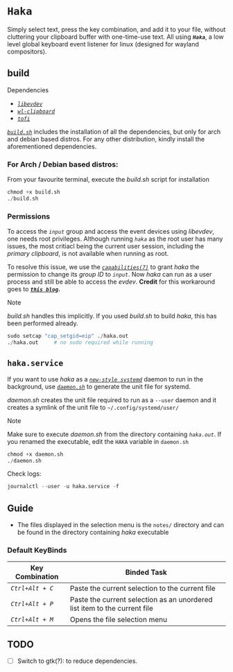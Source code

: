 # `Haka`
Simply select text, press the key combination, and add it to your file, without cluttering your clipboard buffer with one-time-use text. All using ***`Haka`***, a low level global keyboard event listener for linux (designed for wayland compositors).

## build
Dependencies
- *[`libevdev`](https://gitlab.freedesktop.org/libevdev/libevdev)*
- *[`wl-clipboard`](https://github.com/bugaevc/wl-clipboard)*
- *[`tofi`](https://github.com/philj56/tofi)*

*[`build.sh`](https://github.com/horrifyingHorse/haka/blob/main/build.sh)* includes the installation of all the dependencies, but only for arch and debian based distros. For any other distribution, kindly install the aforementioned dependencies.

### For Arch / Debian based distros:
From your favourite terminal, execute the *build.sh* script for installation
```python
chmod +x build.sh
./build.sh
```

### Permissions
To access the *`input`* group and access the event devices using *libevdev*, one needs root privileges. Although running *`haka`* as the root user has many issues, the most critiacl being the current user session, including the *primary clipboard*, is not available when running as root.

To resolve this issue, we use the *[`capabilities(7)`](https://man7.org/linux/man-pages/man7/capabilities.7.html)* to grant *haka* the permission to change its *group ID* to *`input`*. Now *haka* can run as a user process and still be able to access the *evdev*. **Credit** for this workaround goes to ***[`this blog`](https://suricrasia.online/blog/turning-a-keyboard-into/#:~:text=Running%20external%20programs)*.**

> [!NOTE]
> *build.sh* handles this implicitly. If you used *build.sh* to build *haka*, this has been performed already.

```python
sudo setcap "cap_setgid=eip" ./haka.out
./haka.out     # no sudo required while running
```

## `haka.service`
If you want to use *haka* as a *[`new-style systemd`](https://www.freedesktop.org/software/systemd/man/latest/daemon.html#New-Style%20Daemons)* daemon to run in the background, use *[`daemon.sh`](https://github.com/horrifyingHorse/haka/blob/main/daemon.sh)* to generate the unit file for systemd.

*daemon.sh* creates the unit file required to run as a `--user` daemon and it creates a symlink of the unit file to `~/.config/systemd/user/`

> [!NOTE]
> Make sure to execute *daemon.sh* from the directory containing *`haka.out`*. If you renamed the executable, edit the `HAKA` variable in `daemon.sh`

```python
chmod +x daemon.sh
./daemon.sh
```

Check logs:
```python
journalctl --user -u haka.service -f
```

## Guide
- The files displayed in the selection menu is the `notes/` directory and can be found in the directory containing *haka* executable

### Default KeyBinds
| Key Combination | Binded Task |
|-----------------|-------------|
| *`Ctrl+Alt + C`* | Paste the current selection to the current file |
| *`Ctrl+Alt + P`* | Paste the current selection as an unordered list item to the current file |
| *`Ctrl+Alt + M`* | Opens the file selection menu |

## TODO
- [ ] Switch to gtk(?): to reduce dependencies.
